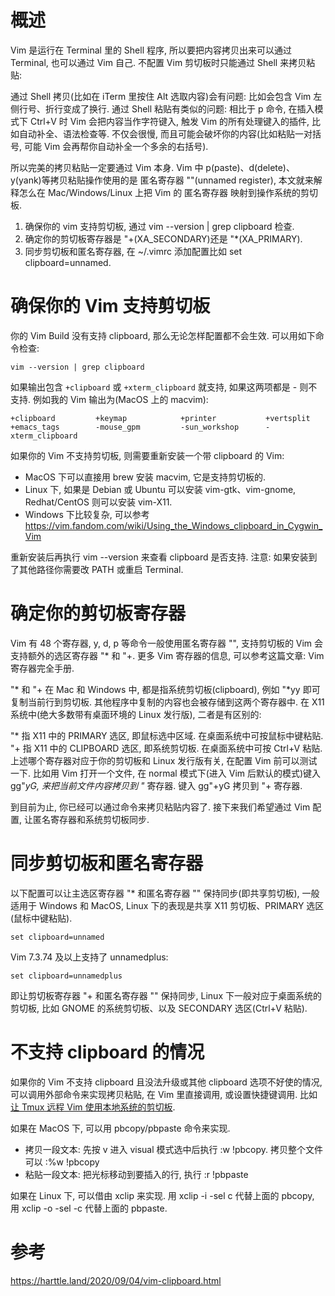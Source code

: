 
# 概述

Vim 是运行在 Terminal 里的 Shell 程序, 所以要把内容拷贝出来可以通过 Terminal, 也可以通过 Vim 自己. 不配置 Vim 剪切板时只能通过 Shell 来拷贝粘贴: 

通过 Shell 拷贝(比如在 iTerm 里按住 Alt 选取内容)会有问题: 比如会包含 Vim 左侧行号、折行变成了换行. 
通过 Shell 粘贴有类似的问题: 相比于 p 命令, 在插入模式下 Ctrl+V 时 Vim 会把内容当作字符键入, 触发 Vim 的所有处理键入的插件, 比如自动补全、语法检查等. 不仅会很慢, 而且可能会破坏你的内容(比如粘贴一对括号, 可能 Vim 会再帮你自动补全一个多余的右括号). 

所以完美的拷贝粘贴一定要通过 Vim 本身. Vim 中 p(paste)、d(delete)、y(yank)等拷贝粘贴操作使用的是 匿名寄存器 ""(unnamed register), 本文就来解释怎么在 Mac/Windows/Linux 上把 Vim 的 匿名寄存器 映射到操作系统的剪切板. 

1. 确保你的 vim 支持剪切板, 通过 vim --version | grep clipboard 检查. 
2. 确定你的剪切板寄存器是 "+(XA_SECONDARY)还是 "*(XA_PRIMARY). 
3. 同步剪切板和匿名寄存器, 在 ~/.vimrc 添加配置比如 set clipboard=unnamed. 

# 确保你的 Vim 支持剪切板

你的 Vim Build 没有支持 clipboard, 那么无论怎样配置都不会生效.  可以用如下命令检查: 

```
vim --version | grep clipboard
```

如果输出包含 `+clipboard` 或 `+xterm_clipboard` 就支持, 如果这两项都是 - 则不支持. 例如我的 Vim 输出为(MacOS 上的 macvim): 

```
+clipboard         +keymap            +printer           +vertsplit
+emacs_tags        -mouse_gpm         -sun_workshop      -xterm_clipboard
```

如果你的 Vim 不支持剪切板, 则需要重新安装一个带 clipboard 的 Vim: 

* MacOS 下可以直接用 brew 安装 macvim, 它是支持剪切板的. 
* Linux 下, 如果是 Debian 或 Ubuntu 可以安装 vim-gtk、vim-gnome, Redhat/CentOS 则可以安装 vim-X11. 
* Windows 下比较复杂, 可以参考 https://vim.fandom.com/wiki/Using_the_Windows_clipboard_in_Cygwin_Vim

重新安装后再执行 vim --version 来查看 clipboard 是否支持. 注意: 如果安装到了其他路径你需要改 PATH 或重启 Terminal. 

# 确定你的剪切板寄存器

Vim 有 48 个寄存器, y, d, p 等命令一般使用匿名寄存器 "",  支持剪切板的 Vim 会支持额外的选区寄存器 "* 和 "+.  更多 Vim 寄存器的信息, 可以参考这篇文章: Vim 寄存器完全手册. 

"* 和 "+ 在 Mac 和 Windows 中, 都是指系统剪切板(clipboard), 例如 "*yy 即可复制当前行到剪切板.  其他程序中复制的内容也会被存储到这两个寄存器中.  在 X11 系统中(绝大多数带有桌面环境的 Linux 发行版), 二者是有区别的: 

"* 指 X11 中的 PRIMARY 选区, 即鼠标选中区域. 在桌面系统中可按鼠标中键粘贴. 
"+ 指 X11 中的 CLIPBOARD 选区, 即系统剪切板. 在桌面系统中可按 Ctrl+V 粘贴. 
上述哪个寄存器对应于你的剪切板和 Linux 发行版有关, 在配置 Vim 前可以测试一下.  比如用 Vim 打开一个文件, 在 normal 模式下(进入 Vim 后默认的模式)键入 gg"*yG,  来把当前文件内容拷贝到 "* 寄存器. 键入 gg"+yG 拷贝到 "+ 寄存器. 

到目前为止, 你已经可以通过命令来拷贝粘贴内容了. 接下来我们希望通过 Vim 配置,  让匿名寄存器和系统剪切板同步. 

# 同步剪切板和匿名寄存器

以下配置可以让主选区寄存器 "* 和匿名寄存器 "" 保持同步(即共享剪切板),  一般适用于 Windows 和 MacOS, Linux 下的表现是共享 X11 剪切板、PRIMARY 选区(鼠标中键粘贴). 

```
set clipboard=unnamed
```

Vim 7.3.74 及以上支持了 unnamedplus: 

```
set clipboard=unnamedplus
```

即让剪切板寄存器 "+ 和匿名寄存器 "" 保持同步,  Linux 下一般对应于桌面系统的剪切板, 比如 GNOME 的系统剪切板、以及 SECONDARY 选区(Ctrl+V 粘贴). 

# 不支持 clipboard 的情况

如果你的 Vim 不支持 clipboard 且没法升级或其他 clipboard 选项不好使的情况,  可以调用外部命令来实现拷贝粘贴, 在 Vim 里直接调用, 或设置快捷键调用.  比如 [让 Tmux 远程 Vim 使用本地系统的剪切板](https://harttle.land/2017/06/23/vim-tmux-clipboard.html). 

如果在 MacOS 下, 可以用 pbcopy/pbpaste 命令来实现. 

* 拷贝一段文本: 先按 v 进入 visual 模式选中后执行 :w !pbcopy. 拷贝整个文件可以 :%w !pbcopy
* 粘贴一段文本: 把光标移动到要插入的行, 执行 :r !pbpaste

如果在 Linux 下, 可以借由 xclip 来实现. 用 xclip -i -sel c 代替上面的 pbcopy, 用 xclip -o -sel -c 代替上面的 pbpaste. 

# 参考

https://harttle.land/2020/09/04/vim-clipboard.html